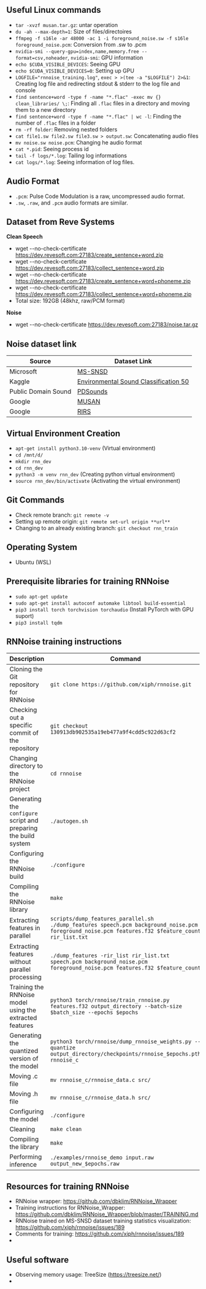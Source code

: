 ## Useful Linux commands
* ``tar -xvzf musan.tar.gz``: untar operation
* ``du -ah --max-depth=1``: Size of files/directoires
* ``ffmpeg -f s16le -ar 48000 -ac 1 -i foreground_noise.sw -f s16le foreground_noise.pcm``: Conversion from .sw to .pcm
* ``nvidia-smi --query-gpu=index,name,memory.free --format=csv,noheader``, ``nvidia-smi``: GPU information
* ``echo $CUDA_VISIBLE_DEVICES``: Seeing GPU
* ``echo $CUDA_VISIBLE_DEVICES=0``: Setting up GPU
* ``LOGFILE="rnnoise_training.log"``, ``exec > >(tee -a "$LOGFILE") 2>&1``: Creating log file and redirecting stdout & stderr to the log file and console
* ``find sentence+word -type f -name "*.flac" -exec mv {} clean_libraries/ \;``: Finding all ``.flac`` files in a directory and moving them to a new directory
* ``find sentence+word -type f -name "*.flac" | wc -l``: Finding the number of ``.flac`` files in a folder
* ``rm -rf folder``: Removing nested folders
* ``cat file1.sw file2.sw file3.sw > output.sw``: Concatenating audio files
* ``mv noise.sw noise.pcm``: Changing he audio format
* ``cat *.pid``: Seeing process id
* ``tail -f logs/*.log``: Tailing log informations
* ``cat logs/*.log``: Seeing information of log files.

## Audio Format
* ``.pcm``: Pulse Code Modulation is a raw, uncompressed audio format.
* ``.sw``, ``.raw``, and ``.pcm`` audio formats are similar.

## Dataset from Reve Systems
**Clean Speech**
* wget --no-check-certificate https://dev.revesoft.com:27183/create_sentence+word.zip 
* wget --no-check-certificate https://dev.revesoft.com:27183/collect_sentence+word.zip 
* wget --no-check-certificate https://dev.revesoft.com:27183/create_sentence+word+phoneme.zip 
* wget --no-check-certificate https://dev.revesoft.com:27183/collect_sentence+word+phoneme.zip
* Total size: 192GB (48khz, raw/PCM format)

**Noise**
* wget --no-check-certificate https://dev.revesoft.com:27183/noise.tar.gz 
  
## Noise dataset link

| **Source**                 | **Dataset Link**                                                                                                        |
|----------------------------|-------------------------------------------------------------------------------------------------------------------------|
| Microsoft                  | [MS-SNSD](https://github.com/microsoft/MS-SNSD)                                                                         |
| Kaggle                     | [Environmental Sound Classification 50](https://www.kaggle.com/datasets/mmoreaux/environmental-sound-classification-50) |
| Public Domain Sound        | [PDSounds](https://pdsounds.tuxfamily.org/)                                                                             |
| Google                     | [MUSAN](https://www.openslr.org/17/)                                                                                    |
| Google                     | [RIRS](https://www.openslr.org/28/)                                                                                     |

## Virtual Environment Creation
* ``apt-get install python3.10-venv`` (Virtual environment)
* ``cd /mnt/d/``
* ``mkdir rnn_dev``
* ``cd rnn_dev``
* ``python3 -m venv rnn_dev`` (Creating python virtual environment)
* ``source rnn_dev/bin/activate`` (Activating the virtual environment)

## Git Commands
* Check remote branch: ``git remote -v``
* Setting up remote origin: ``git remote set-url origin **url**``
* Changing to an already existing branch: ``git checkout rnn_train``

## Operating System
* Ubuntu (WSL)

## Prerequisite libraries for training RNNoise
* ``sudo apt-get update``
* ``sudo apt-get install autoconf automake libtool build-essential``
* ``pip3 install torch torchvision torchaudio`` (Install PyTorch with GPU suport)
* ``pip3 install tqdm``

## RNNoise training instructions
<!--* ``git clone https://github.com/xiph/rnnoise.git`` (Cloning the Git repository for RNNoise)
* ``git checkout 130913db902535a19eb477a9f4cdd5c922d63cf2``
* ``cd rnnoise``
* ``./autogen.sh``
* ``./configure``
* ``make``
* ``scripts/dump_features_parallel.sh ./dump_features speech.pcm background_noise.pcm foreground_noise.pcm features.f32 $feature_count rir_list.txt`` (Feature extraction - parallel)
* ``./dump_features -rir_list rir_list.txt speech.pcm background_noise.pcm foreground_noise.pcm features.f32 $feature_count`` (Feature extraction - not parallel)
* ``python3 torch/rnnoise/train_rnnoise.py features.f32 output_directory --batch-size $batch_size --epochs $epochs`` (Training)-->

| **Description**                                                  | **Command**                                                                                                                                         |
|------------------------------------------------------------------|-----------------------------------------------------------------------------------------------------------------------------------------------------|
| Cloning the Git repository for RNNoise                           | ``git clone https://github.com/xiph/rnnoise.git``                                                                                                   |
| Checking out a specific commit of the repository                 | ``git checkout 130913db902535a19eb477a9f4cdd5c922d63cf2``                                                                                           |
| Changing directory to the RNNoise project                        | ``cd rnnoise``                                                                                                                                      |
| Generating the `configure` script and preparing the build system | ``./autogen.sh``                                                                                                                                    |
| Configuring the RNNoise build                                    | ``./configure``                                                                                                                                     |
| Compiling the RNNoise library                                    | ``make``                                                                                                                                            |
| Extracting features in parallel                                  | ``scripts/dump_features_parallel.sh ./dump_features speech.pcm background_noise.pcm foreground_noise.pcm features.f32 $feature_count rir_list.txt`` |
| Extracting features without parallel processing                  | ``./dump_features -rir_list rir_list.txt speech.pcm background_noise.pcm foreground_noise.pcm features.f32 $feature_count``                         |
| Training the RNNoise model using the extracted features          | ``python3 torch/rnnoise/train_rnnoise.py features.f32 output_directory --batch-size $batch_size --epochs $epochs``                                  |
| Generating the quantized version of the model                    | ``python3 torch/rnnoise/dump_rnnoise_weights.py --quantize output_directory/checkpoints/rnnoise_$epochs.pth rnnoise_c``                             |
| Moving .c file                                                   | ``mv rnnoise_c/rnnoise_data.c src/``                                                                                                                |
| Moving .h file                                                   | ``mv rnnoise_c/rnnoise_data.h src/``                                                                                                                |
| Configuring the model                                            | ``./configure``                                                                                                                                     |
| Cleaning                                                         | ``make clean``                                                                                                                                      |
| Compiling the library                                            | ``make``                                                                                                                                            |
| Performing inference                                             | ``./examples/rnnoise_demo input.raw output_new_$epochs.raw``                                                                                        |

## Resources for training RNNoise
* RNNoise wrapper: https://github.com/dbklim/RNNoise_Wrapper
* Training instructions for RNNoise_Wrapper: https://github.com/dbklim/RNNoise_Wrapper/blob/master/TRAINING.md
* RNNoise trained on MS-SNSD dataset training statistics visualization: https://github.com/xiph/rnnoise/issues/189
* Comments for training: https://github.com/xiph/rnnoise/issues/189
* 

## Useful software
* Observing memory usage: TreeSize (https://treesize.net/)
* 
   
